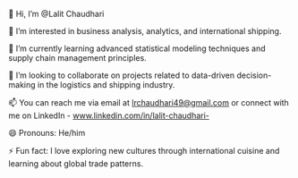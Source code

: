 
👋 Hi, I’m @Lalit Chaudhari

👀 I’m interested in business analysis, analytics, and international shipping.

🌱 I’m currently learning advanced statistical modeling techniques and supply chain management principles.

💼 I’m looking to collaborate on projects related to data-driven decision-making in the logistics and shipping industry.

📫 You can reach me via email at lrchaudhari49@gmail.com or connect with me on LinkedIn - www.linkedin.com/in/lalit-chaudhari-

😄 Pronouns: He/him

⚡ Fun fact: I love exploring new cultures through international cuisine and learning about global trade patterns.

<!---
LalitC98/LalitC98 is a ✨ special ✨ repository because its `README.md` (this file) appears on your GitHub profile.
You can click the Preview link to take a look at your changes.
--->
